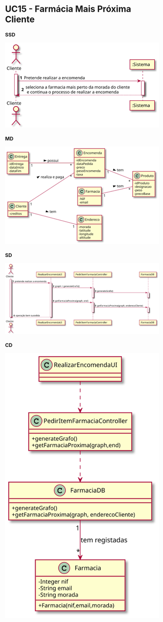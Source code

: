 # UC15 - Farmácia Mais Próxima Cliente

### SSD
![SSD.svg](SSD.svg)

### MD
![MD.svg](MD.svg)

### SD
![SD.svg](SD.svg)

### CD
![CD.svg](CD.svg)